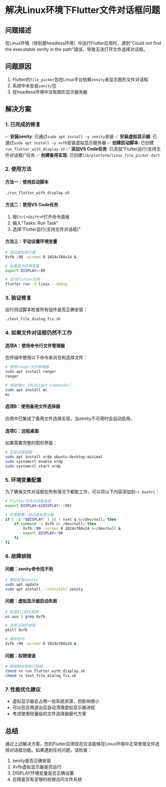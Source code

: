 # 解决Linux环境下Flutter文件对话框问题

## 问题描述
在Linux环境（特别是headless环境）中运行Flutter应用时，遇到"Could not find the executable zenity in the path"错误，导致无法打开文件选择对话框。

## 问题原因
1. Flutter的`file_picker`包在Linux平台依赖`zenity`来显示图形文件对话框
2. 系统中未安装`zenity`包
3. 在headless环境中没有图形显示服务器

## 解决方案

### 1. 已完成的修复
✅ **安装zenity**: 已通过`sudo apt install -y zenity`安装
✅ **安装虚拟显示器**: 已通过`sudo apt install -y xvfb`安装虚拟显示服务器
✅ **创建启动脚本**: 已创建`run_flutter_with_display.sh`
✅ **添加VS Code任务**: 已添加"Flutter运行(支持文件对话框)"任务
✅ **创建备用实现**: 已创建`lib/platform/linux_file_picker.dart`

### 2. 使用方法

#### 方法一：使用启动脚本
```bash
./run_flutter_with_display.sh
```

#### 方法二：使用VS Code任务
1. 按`Ctrl+Shift+P`打开命令面板
2. 输入"Tasks: Run Task"
3. 选择"Flutter运行(支持文件对话框)"

#### 方法三：手动设置环境变量
```bash
# 启动虚拟显示器
Xvfb :99 -screen 0 1024x768x24 &

# 设置显示环境变量
export DISPLAY=:99

# 运行Flutter应用
flutter run -d linux --debug
```

### 3. 验证修复
运行测试脚本检查所有组件是否正确安装：
```bash
./test_file_dialog_fix.sh
```

### 4. 如果文件对话框仍然不工作

#### 选项A：使用命令行文件管理器
在终端中使用以下命令来浏览和选择文件：
```bash
# 使用ranger文件管理器
sudo apt install ranger
ranger

# 或使用mc (Midnight Commander)
sudo apt install mc
mc
```

#### 选项B：使用备用文件选择器
应用中已集成了备用文件选择实现，当zenity不可用时会自动启用。

#### 选项C：远程桌面
如果需要完整的图形界面：
```bash
# 安装远程桌面
sudo apt install xrdp ubuntu-desktop-minimal
sudo systemctl enable xrdp
sudo systemctl start xrdp
```

### 5. 环境变量配置
为了确保文件对话框在所有情况下都能工作，可以将以下内容添加到`~/.bashrc`：
```bash
# Flutter文件对话框支持
export DISPLAY=${DISPLAY:-:99}

# 如果需要，启动虚拟显示器
if [ -z "$DISPLAY" ] || ! xset q &>/dev/null; then
    if command -v Xvfb &> /dev/null; then
        Xvfb :99 -screen 0 1024x768x24 &>/dev/null &
        export DISPLAY=:99
    fi
fi
```

### 6. 故障排除

#### 问题：zenity命令找不到
```bash
# 重新安装zenity
sudo apt update
sudo apt install --reinstall zenity
```

#### 问题：虚拟显示器启动失败
```bash
# 检查X11相关进程
ps aux | grep Xvfb

# 杀死占用的进程
pkill Xvfb

# 重新启动
Xvfb :99 -screen 0 1024x768x24 &
```

#### 问题：权限错误
```bash
# 确保脚本有执行权限
chmod +x run_flutter_with_display.sh
chmod +x test_file_dialog_fix.sh
```

### 7. 性能优化建议
- 虚拟显示器会占用一些系统资源，但影响很小
- 可以在应用退出后自动清理虚拟显示器进程
- 考虑使用轻量级的文件选择器替代方案

## 总结
通过上述解决方案，您的Flutter应用现在应该能够在Linux环境中正常使用文件选择对话框功能。如果遇到任何问题，请检查：
1. zenity是否正确安装
2. Xvfb虚拟显示器是否运行
3. DISPLAY环境变量是否正确设置
4. 应用是否有足够的权限访问文件系统
